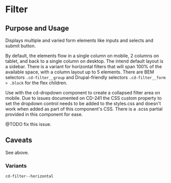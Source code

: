 # Filter

## Purpose and Usage
Displays multiple and varied form elements like inputs and selects and submit button.

By default, the elements flow in a single column on mobile, 2 columns on tablet, and back to a single column on desktop.
The intend default layout is a sidebar.
There is a variant for horizontal filters that will span 100% of the available space, with a column layout up to 5
elements.
There are BEM selectors `.cd-filter__group` and Drupal-friendly selectors `.cd-filter__form > .block` for the flex
children.

Use with the cd-dropdown component to create a collapsed filter area on mobile.
Due to issues documented on CD-241 the CSS custom property to set the dropdown control needs to be added to the
styles.css and doesn't work when added as part of this component's CSS.
There is a .scss partial provided in this component for ease.

@TODO fix this issue.

## Caveats

See above.

### Variants

```
cd-filter--horizontal

```
